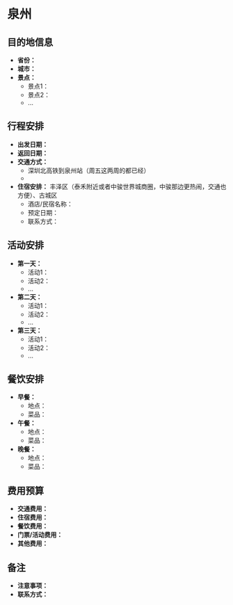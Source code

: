 # 泉州

## 目的地信息

- **省份：** 
- **城市：**
- **景点：**
  - 景点1：
  - 景点2：
  - ...

## 行程安排

- **出发日期：**
- **返回日期：**
- **交通方式：** 
	- 深圳北高铁到泉州站（周五这两周的都已经）
	- 
- **住宿安排：** 丰泽区（泰禾附近或者中骏世界城商圈，中骏那边更热闹，交通也方便）、古城区
  - 酒店/民宿名称：
  - 预定日期：
  - 联系方式：

## 活动安排

- **第一天：**
  - 活动1：
  - 活动2：
  - ...
- **第二天：**
  - 活动1：
  - 活动2：
  - ...
- **第三天：**
  - 活动1：
  - 活动2：
  - ...

## 餐饮安排

- **早餐：**
  - 地点：
  - 菜品：
- **午餐：**
  - 地点：
  - 菜品：
- **晚餐：**
  - 地点：
  - 菜品：

## 费用预算

- **交通费用：**
- **住宿费用：**
- **餐饮费用：**
- **门票/活动费用：**
- **其他费用：**

## 备注

- **注意事项：**
- **联系方式：**
